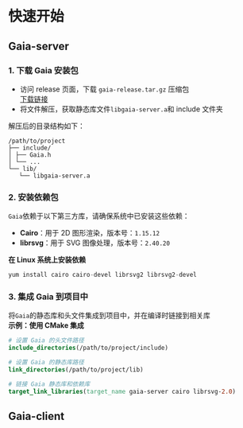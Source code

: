 # 快速开始

## Gaia-server

### 1. 下载 Gaia 安装包

- 访问 release 页面，下载 `gaia-release.tar.gz` 压缩包<br>
  [下载链接](https://github.com/raina-rise/gaia-release/releases)
- 将文件解压，获取静态库文件`libgaia-server.a`和 include 文件夹<br>

解压后的目录结构如下：

```
/path/to/project
├── include/
│ ├── Gaia.h
│ └── ...
└── lib/
   └── libgaia-server.a
```

### 2. 安装依赖包

`Gaia`依赖于以下第三方库，请确保系统中已安装这些依赖：

- **Cairo**：用于 2D 图形渲染，版本号：`1.15.12`
- **librsvg**：用于 SVG 图像处理，版本号：`2.40.20`<br>

**在 Linux 系统上安装依赖**

```cpp
yum install cairo cairo-devel librsvg2 librsvg2-devel
```

### 3. 集成 Gaia 到项目中

将`Gaia`的静态库和头文件集成到项目中，并在编译时链接到相关库<br>
**示例：使用 CMake 集成**

```cmake
# 设置 Gaia 的头文件路径
include_directories(/path/to/project/include)

# 设置 Gaia 的静态库路径
link_directories(/path/to/project/lib)

# 链接 Gaia 静态库和依赖库
target_link_libraries(target_name gaia-server cairo librsvg-2.0)
```

## Gaia-client
